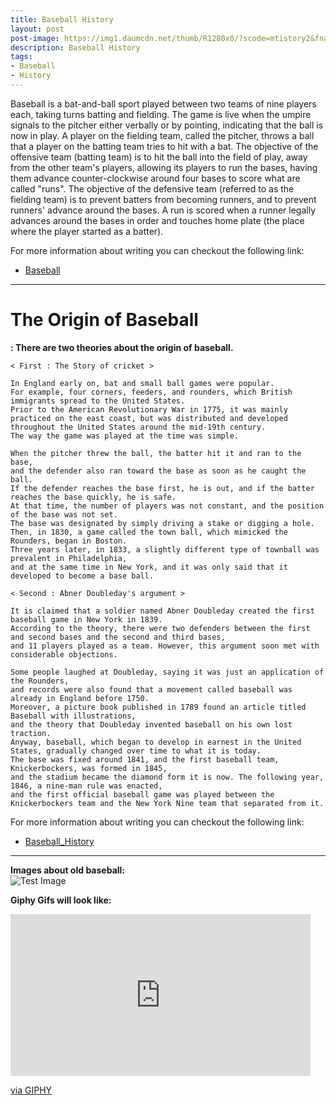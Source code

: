 ```yaml
---
title: Baseball History
layout: post
post-image: https://img1.daumcdn.net/thumb/R1280x0/?scode=mtistory2&fname=https%3A%2F%2Ft1.daumcdn.net%2Fcfile%2Ftistory%2F99FD0E335C83F8B701
description: Baseball History
tags:
- Baseball
- History
---
```


Baseball is a bat-and-ball sport played between two teams of nine players each, taking turns batting and fielding. 
The game is live when the umpire signals to the pitcher either verbally or by pointing, indicating that the ball is now in play. 
A player on the fielding team, called the pitcher, throws a ball that a player on the batting team tries to hit with a bat. 
The objective of the offensive team (batting team) is to hit the ball into the field of play, away from the other team's players, allowing its players to run the bases, having them advance counter-clockwise around four bases to score what are called "runs". 
The objective of the defensive team (referred to as the fielding team) is to prevent batters from becoming runners, and to prevent runners' advance around the bases. 
A run is scored when a runner legally advances around the bases in order and touches home plate (the place where the player started as a batter).

For more information about writing you can checkout the following link:
* [Baseball](https://en.wikipedia.org/wiki/Baseball)

---

# The Origin of Baseball
**: There are two theories about the origin of baseball.**

`< First : The Story of cricket >`

    In England early on, bat and small ball games were popular. 
    For example, four corners, feeders, and rounders, which British immigrants spread to the United States. 
    Prior to the American Revolutionary War in 1775, it was mainly practiced on the east coast, but was distributed and developed throughout the United States around the mid-19th century.
    The way the game was played at the time was simple.

    When the pitcher threw the ball, the batter hit it and ran to the base, 
    and the defender also ran toward the base as soon as he caught the ball. 
    If the defender reaches the base first, he is out, and if the batter reaches the base quickly, he is safe. 
    At that time, the number of players was not constant, and the position of the base was not set. 
    The base was designated by simply driving a stake or digging a hole. 
    Then, in 1830, a game called the town ball, which mimicked the Rounders, began in Boston. 
    Three years later, in 1833, a slightly different type of townball was prevalent in Philadelphia, 
    and at the same time in New York, and it was only said that it developed to become a base ball.

`< Second : Abner Doubleday's argument >`

    It is claimed that a soldier named Abner Doubleday created the first baseball game in New York in 1839. 
    According to the theory, there were two defenders between the first and second bases and the second and third bases, 
    and 11 players played as a team. However, this argument soon met with considerable objections.

    Some people laughed at Doubleday, saying it was just an application of the Rounders, 
    and records were also found that a movement called baseball was already in England before 1750. 
    Moreover, a picture book published in 1789 found an article titled Baseball with illustrations, 
    and the theory that Doubleday invented baseball on his own lost traction. 
    Anyway, baseball, which began to develop in earnest in the United States, gradually changed over time to what it is today. 
    The base was fixed around 1841, and the first baseball team, Knickerbockers, was formed in 1845, 
    and the stadium became the diamond form it is now. The following year, 1846, a nine-man rule was enacted, 
    and the first official baseball game was played between the Knickerbockers team and the New York Nine team that separated from it.


For more information about writing you can checkout the following link:
* [Baseball_History](https://www.vingle.net/posts/1018513)
  
---

**Images about old baseball:**<br>
![Test Image](https://obj-sg.thewiki.kr/data/6174746163686d656e742f646870313232352e6a7067.jpg)

**Giphy Gifs will look like:**<br>
<iframe src="https://giphy.com/embed/ZqlvCTNHpqrio" width="480" height="259" frameBorder="0" class="giphy-embed" allowFullScreen></iframe><p><a href="https://giphy.com/gifs/laughing-despicable-me-minions-ZqlvCTNHpqrio">via GIPHY</a></p>